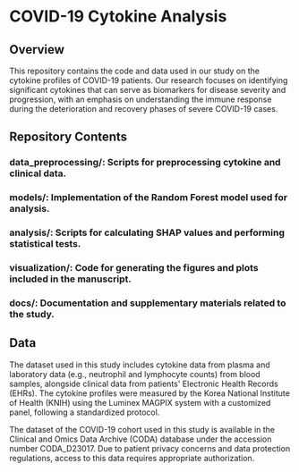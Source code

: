 # COVID-19 Cytokine Analysis
## Overview
This repository contains the code and data used in our study on the cytokine profiles of COVID-19 patients. Our research focuses on identifying significant cytokines that can serve as biomarkers for disease severity and progression, with an emphasis on understanding the immune response during the deterioration and recovery phases of severe COVID-19 cases.

## Repository Contents
### data_preprocessing/: Scripts for preprocessing cytokine and clinical data.
### models/: Implementation of the Random Forest model used for analysis.
### analysis/: Scripts for calculating SHAP values and performing statistical tests.
### visualization/: Code for generating the figures and plots included in the manuscript.
### docs/: Documentation and supplementary materials related to the study.
## Data
The dataset used in this study includes cytokine data from plasma and laboratory data (e.g., neutrophil and lymphocyte counts) from blood samples, alongside clinical data from patients' Electronic Health Records (EHRs). The cytokine profiles were measured by the Korea National Institute of Health (KNIH) using the Luminex MAGPIX system with a customized panel, following a standardized protocol.

The dataset of the COVID-19 cohort used in this study is available in the Clinical and Omics Data Archive (CODA) database under the accession number CODA_D23017. Due to patient privacy concerns and data protection regulations, access to this data requires appropriate authorization.

